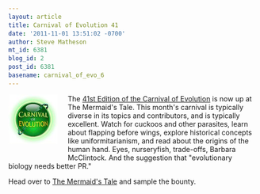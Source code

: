 ```yaml
---
layout: article
title: Carnival of Evolution 41
date: '2011-11-01 13:51:02 -0700'
author: Steve Matheson
mt_id: 6381
blog_id: 2
post_id: 6381
basename: carnival_of_evo_6
---
```

[<img src="/uploads/2011/CoEButton-thumb-100x100-640.jpg" alt="CoEButton.jpg" width="100" height="100" style="float: left; margin: 0 20px 20px 0;" class="mt-image-left" />](/uploads/2011/CoEButton.jpg)The [41st Edition of the Carnival of Evolution](http://ecodevoevo.blogspot.com/2011/11/carnival-of-evolution-41.html) is now up at The Mermaid's Tale. This month's carnival is typically diverse in its topics and contributors, and is typically excellent. Watch for cuckoos and other parasites, learn about flapping before wings, explore historical concepts like uniformitarianism, and read about the origins of the human hand. Eyes, nurseryfish, trade-offs, Barbara McClintock. And the suggestion that "evolutionary biology needs better PR."

Head over to [The Mermaid's Tale](http://ecodevoevo.blogspot.com/2011/11/carnival-of-evolution-41.html) and sample the bounty.
